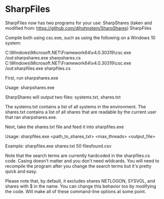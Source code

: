 # SharpFiles
SharpFiles now has two programs for your use:
SharpShares (taken and modified from: https://github.com/djhohnstein/SharpShares)
SharpFiles

Compile both using csc.exe, such as using the following on a Windows 10 system:

C:\Windows\Microsoft.NET\Framework64\v4.0.30319\csc.exe /out:sharpshares.exe sharpshares.cs
C:\Windows\Microsoft.NET\Framework64\v4.0.30319\csc.exe /out:sharpfiles.exe sharpfiles.cs

First, run sharpshares.exe

Usage: sharpshares.exe

SharpShares will output two files: systems.txt, shares.txt

The systems.txt contains a list of all systems in the environment. The shares.txt contains a list of all shares that are readable by the current user that ran sharpshares.exe.

Next, take the shares.txt file and feed it into sharpfiles.exe

Usage: sharpfiles.exe <path_to_shares_txt> <max_threads> <output_file>

Example: sharpfiles.exe shares.txt 50 filesfound.csv

Note that the search terms are currently hardcoded in the sharpfiles.cs code. Casing doesn't matter and you don't need wildcards. You will need to recompile the program after you change the search terms but it's pretty quick and easy.

Please note that, by default, it excludes shares NETLOGON, SYSVOL, and shares with $ in the name. You can change this behavior too by modifying the code. Will make all of these command-line options at some point.
